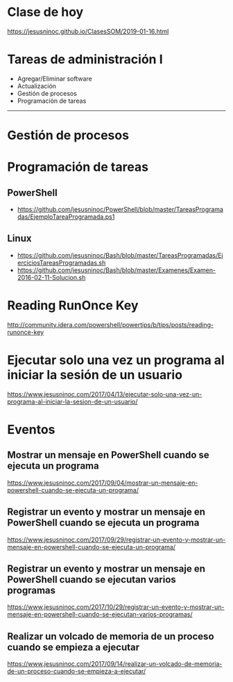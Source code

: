 # Clase de hoy
https://jesusninoc.github.io/ClasesSOM/2019-01-16.html

# Tareas de administración I
- Agregar/Eliminar software
- Actualización
- Gestión de procesos
- Programación de tareas

--------------

# Gestión de procesos

# Programación de tareas
## PowerShell
- https://github.com/jesusninoc/PowerShell/blob/master/TareasProgramadas/EjemploTareaProgramada.ps1
## Linux
- https://github.com/jesusninoc/Bash/blob/master/TareasProgramadas/EjerciciosTareasProgramadas.sh
- https://github.com/jesusninoc/Bash/blob/master/Examenes/Examen-2016-02-11-Solucion.sh

# Reading RunOnce Key
http://community.idera.com/powershell/powertips/b/tips/posts/reading-runonce-key

# Ejecutar solo una vez un programa al iniciar la sesión de un usuario
https://www.jesusninoc.com/2017/04/13/ejecutar-solo-una-vez-un-programa-al-iniciar-la-sesion-de-un-usuario/

# Eventos

## Mostrar un mensaje en PowerShell cuando se ejecuta un programa
https://www.jesusninoc.com/2017/09/04/mostrar-un-mensaje-en-powershell-cuando-se-ejecuta-un-programa/

## Registrar un evento y mostrar un mensaje en PowerShell cuando se ejecuta un programa
https://www.jesusninoc.com/2017/09/29/registrar-un-evento-y-mostrar-un-mensaje-en-powershell-cuando-se-ejecuta-un-programa/

## Registrar un evento y mostrar un mensaje en PowerShell cuando se ejecutan varios programas
https://www.jesusninoc.com/2017/10/29/registrar-un-evento-y-mostrar-un-mensaje-en-powershell-cuando-se-ejecutan-varios-programas/

## Realizar un volcado de memoria de un proceso cuando se empieza a ejecutar
https://www.jesusninoc.com/2017/09/14/realizar-un-volcado-de-memoria-de-un-proceso-cuando-se-empieza-a-ejecutar/
